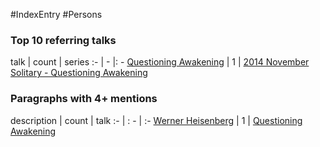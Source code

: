 #IndexEntry #Persons

### Top 10 referring talks
talk | count | series
:- | - |: -
<a data-href="Questioning Awakening" href="Questioning+Awakening" class="internal-link" target="_blank" rel="noopener">Questioning Awakening</a> | 1 | <a data-href="2014 November Solitary - Questioning Awakening" href="2014+November+Solitary+-+Questioning+Awakening" class="internal-link" target="_blank" rel="noopener">2014 November Solitary - Questioning Awakening</a>


### Paragraphs with 4+ mentions
description | count | talk
:- | : - | :-
<a aria-label-position="top" aria-label="Questioning Awakening > Werner Heisenberg" data-href="Questioning Awakening#Werner Heisenberg" href="Questioning+Awakening#Werner+Heisenberg" class="internal-link" target="_blank" rel="noopener">Werner Heisenberg</a> | 1 | <a data-href="Questioning Awakening" href="Questioning+Awakening" class="internal-link" target="_blank" rel="noopener">Questioning Awakening</a>

